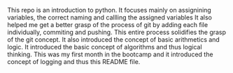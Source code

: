 This repo is an introduction to python.
It focuses mainly on assignining variables, the correct naming and callling the assigned variables
It also helped me get a better grasp of the process of git by adding each file individually, commiting and pushing. This entire process solidifies the grasp of the git concept.
It also introduced the concept of basic arithmetics and logic.
It introduced the basic concept of algorithms and thus logical thinking.
This was my first month in the bootcamp and it introduced the concept of logging and thus this README file.

